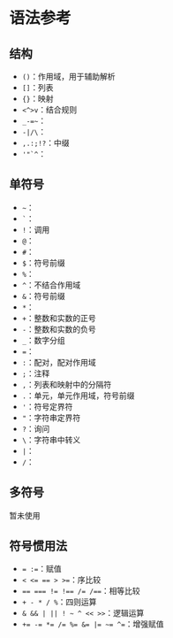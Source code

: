 # 语法参考

## 结构

- `()`：作用域，用于辅助解析
- `[]`：列表
- `{}`：映射
- `<^>v`：结合规则
- `_-=~`：
- `-|/\`：
- `,.:;!?`：中缀
- ``'"`^``：

## 单符号

- `~`：
- `` ` ``：
- `!`：调用
- `@`：
- `#`：
- `$`：符号前缀
- `%`：
- `^`：不结合作用域
- `&`：符号前缀
- `*`：
- `+`：整数和实数的正号
- `-`：整数和实数的负号
- `_`：数字分组
- `=`：
- `:`：配对，配对作用域
- `;`：注释
- `,`：列表和映射中的分隔符
- `.`：单元，单元作用域，符号前缀
- `'`：符号定界符
- `"`：字符串定界符
- `?`：询问
- `\`：字符串中转义
- `|`：
- `/`：

## 多符号

暂未使用

## 符号惯用法

- `= :=`：赋值
- `< <= == > >=`：序比较
- `== === != !== /= /==`：相等比较
- `+ - * / %`：四则运算
- `& && | || ! ~ ^ << >>`：逻辑运算
- `+= -= *= /= %= &= |= ~= ^=`：增强赋值
